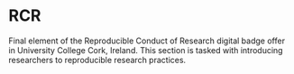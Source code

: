 # RCR
Final element of the Reproducible Conduct of Research digital badge offer in University College Cork, Ireland. This section is tasked with introducing researchers to reproducible research practices.
